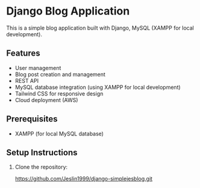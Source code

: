 # Django Blog Application

This is a simple blog application built with Django, MySQL (XAMPP for local development).

## Features
- User management
- Blog post creation and management
- REST API
- MySQL database integration (using XAMPP for local development)
- Tailwind CSS for responsive design
- Cloud deployment (AWS)

## Prerequisites

- XAMPP (for local MySQL database)

## Setup Instructions

1. Clone the repository:
  
   https://github.com/Jeslin1999/django-simplejesblog.git
